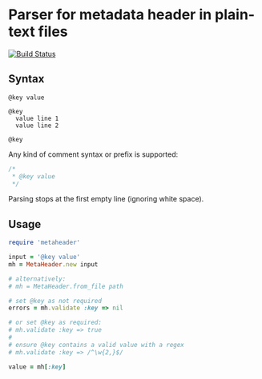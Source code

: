 # Parser for metadata header in plain-text files

[![Build Status](https://travis-ci.org/cfillion/metaheader.svg?branch=master)](https://travis-ci.org/cfillion/metaheader)

## Syntax

```
@key value

@key
  value line 1
  value line 2

@key
```

Any kind of comment syntax or prefix is supported:

```cpp
/*
 * @key value
 */
```

Parsing stops at the first empty line (ignoring white space).

## Usage

```ruby
require 'metaheader'

input = '@key value'
mh = MetaHeader.new input

# alternatively:
# mh = MetaHeader.from_file path

# set @key as not required
errors = mh.validate :key => nil

# or set @key as required:
# mh.validate :key => true
#
# ensure @key contains a valid value with a regex
# mh.validate :key => /^\w{2,}$/

value = mh[:key]
```
